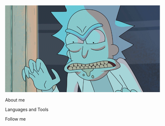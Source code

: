 [![Header](https://github.com/rishatmuhamedshin/rishatmuhamedshin/blob/main/assest/6184e9fd60cce871-.gif)](https://vk.com/rishat420)

About me

Languages and Tools

Follow me


